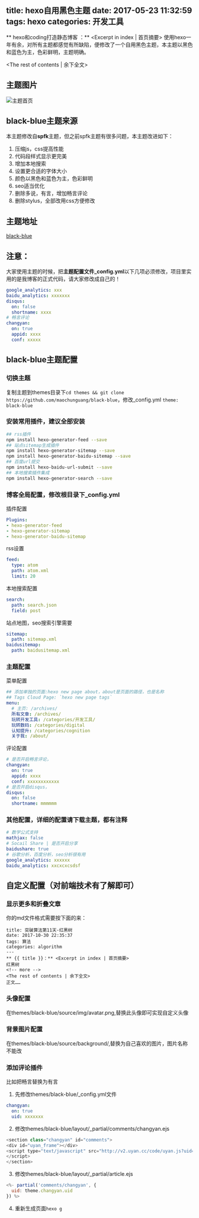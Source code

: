 title: hexo自用黑色主题
date: 2017-05-23 11:32:59
tags: hexo
categories: 开发工具
---
** hexo和coding打造静态博客 ：** <Excerpt in index | 首页摘要\>
使用hexo一年有余，对所有主题都感觉有所缺陷，便修改了一个自用黑色主题，本主题以黑色和蓝色为主，色彩鲜明，主题明确。	
<!-- more -->
<The rest of contents | 余下全文\>

## 主题图片
![主题首页](http://o7kalf5h3.bkt.clouddn.com/blog-index.png) 

## black-blue主题来源
本主题修改自**spfk**主题，但之前spfk主题有很多问题，本主题改进如下：
1. 压缩js，css提高性能
2. 代码段样式显示更完美
3. 增加本地搜索
4. 设置更合适的字体大小
5. 颜色以黑色和蓝色为主，色彩鲜明
6. seo适当优化
7. 删除多说，有言，增加畅言评论
8. 删除stylus，全部改用css方便修改

## 主题地址
[black-blue](https://github.com/maochunguang/black-blue)

## 注意：
大家使用主题的时候，把**主题配置文件_config.yml**以下几项必须修改，项目里实用的是我博客的正式代码，请大家修改成自己的！
```yml
google_analytics: xxx
baidu_analytics: xxxxxxx
disqus:
  on: false
  shortname: xxxx
# 畅言评论
changyan:
  on: true
  appid: xxxx
  conf: xxxxx

```
## black-blue主题配置
### 切换主题
复制主题到themes目录下`cd themes && git clone https://github.com/maochunguang/black-blue`，修改_config.yml `theme: black-blue`

### 安装常用插件，建议全部安装
```bash
## rss插件
npm install hexo-generator-feed --save
## 站点sitemap生成插件
npm install hexo-generator-sitemap --save
npm install hexo-generator-baidu-sitemap --save
## 百度url提交
npm install hexo-baidu-url-submit --save
## 本地搜索插件集成
npm install hexo-generator-search --save
```
### 博客全局配置，修改根目录下_config.yml
插件配置
```yml
Plugins:
- hexo-generator-feed
- hexo-generator-sitemap
- hexo-generator-baidu-sitemap
```
rss设置
```yml
feed:
  type: atom
  path: atom.xml
  limit: 20
```
本地搜索配置
```yml
search:
  path: search.json
  field: post
```
站点地图，seo搜索引擎需要
```yml
sitemap:
  path: sitemap.xml
baidusitemap:
  path: baidusitemap.xml
```
### 主题配置
菜单配置
```yml
## 添加单独的页面:hexo new page about，about是页面的路径，也是名称
## Tags Cloud Page: `hexo new page tags`
menu:
  # 主页: /archives/
  所有文章: /archives/
  玩转开发工具: /categories/开发工具/
  玩转数码: /categories/digital
  认知提升: /categories/cognition
  关于我: /about/
```
评论配置
```yml
# 是否开启畅言评论，
changyan:
  on: true
  appid: xxxx
  conf: xxxxxxxxxxxx
# 是否开启disqus，
disqus:
  on: false
  shortname: mmmmmm
```

### 其他配置，**详细的配置请下载主题，都有注释**
```yml
# 数学公式支持
mathjax: false
# Socail Share | 是否开启分享
baidushare: true
# 谷歌分析，百度分析，seo分析很有用
google_analytics: xxxxxx
baidu_analytics: xxcxcxcsdsf

```
## 自定义配置（对前端技术有了解即可）
### 显示更多和折叠文章
你的md文件格式需要按下面的来：
```
title: 突破算法第11天-红黑树
date: 2017-10-30 22:35:37
tags: 算法
categories: algorithm
---
** {{ title }}：** <Excerpt in index | 首页摘要>
红黑树
<!-- more -->
<The rest of contents | 余下全文>
正文……
```

### 头像配置
在themes/black-blue/source/img/avatar.png,替换此头像即可实现自定义头像

### 背景图片配置
在themes/black-blue/source/background/,替换为自己喜欢的图片，图片名称不能改

### 添加评论插件
比如把畅言替换为有言
1. 先修改themes/black-blue/_config.yml文件
```yml
changyan:
  on: true
  uid: xxxxxxx
```
2. 修改themes/black-blue/layout/_partial/comments/changyan.ejs
```js
<section class="changyan" id="comments">
<div id="uyan_frame"></div>
<script type="text/javascript" src="http://v2.uyan.cc/code/uyan.js?uid=<%= uid%>">
</script>
</section>
```
3. 修改themes/black-blue/layout/_partial/article.ejs
```js
<%- partial('comments/changyan', {
  uid: theme.changyan.uid
}) %>
```
4. 重新生成页面`hexo g`
